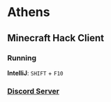 # Athens

## Minecraft Hack Client

### Running

**IntelliJ**: <kbd>`SHIFT`</kbd> + <kbd>`F10`</kbd>

### [Discord Server](https://discord.gg/rQC3DqQqn3)
